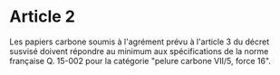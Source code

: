 # Article 2

Les papiers carbone soumis à l'agrément prévu à l'article 3 du décret susvisé doivent répondre au minimum aux spécifications de la norme française Q. 15-002 pour la catégorie "pelure carbone VII/5, force 16".
